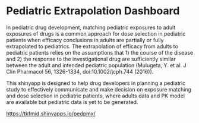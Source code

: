 # Pediatric Extrapolation Dashboard

In pediatric drug development, matching pediatric exposures to adult exposures of drugs is a common approach for dose selection in pediatric patients when efficacy conclusions in adults are partially or fully extrapolated to pediatrics. The extrapolation of efficacy from adults to pediatric patients relies on the assumptions that 1) the course of the disease and 2) the response to the investigational drug are sufficiently similar between the adult and intended pediatric population (Mulugeta, Y. et al. J Clin Pharmacol 56, 1326-1334, doi:10.1002/jcph.744 (2016)).

This shinyapp is designed to help drug developers in planning a pediatric study to effectively communicate and make decision on exposure matching and dose selection in pediatric patients, where adults data and PK model are available but pediatric data is yet to be generated.

https://tkfmid.shinyapps.io/pedpmx/
